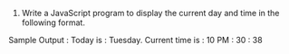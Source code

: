 1. Write a JavaScript program to display the current day and time in the following format.  

Sample Output : Today is : Tuesday.
Current time is : 10 PM : 30 : 38